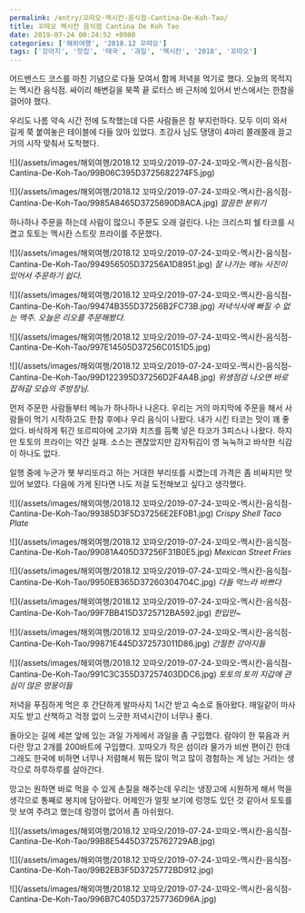 ```yaml
---
permalink: /entry/꼬따오-멕시칸-음식점-Cantina-De-Koh-Tao/
title: 꼬따오 멕시칸 음식점 Cantina De Koh Tao
date: 2019-07-24 00:24:52 +0900
categories: ['해외여행', '2018.12 꼬따오']
tags: ['강아지', '맛집', '태국', '과일', '멕시칸', '2018', '꼬따오']
---
```



어드밴스드 코스를 마친 기념으로 다들 모여서 함께 저녁을 먹기로 했다.
오늘의 목적지는 멕시칸 음식점.
싸이리 해변길을 북쪽 끝 로터스 바 근처에 있어서 반스에서는 한참을 걸어야 했다.

우리도 나름 약속 시간 전에 도착했는데 다른 사람들은 참 부지런하다.
모두 이미 와서 길게 쭉 붙여놓은 테이블에 다들 앉아 있었다.
조강사 님도 댕댕이 4마리 쫄래쫄래 끌고 거의 시작 맞춰서 도착했다.

![](/assets/images/해외여행/2018.12 꼬따오/2019-07-24-꼬따오-멕시칸-음식점-Cantina-De-Koh-Tao/99B06C395D3725682274F5.jpg)

![](/assets/images/해외여행/2018.12 꼬따오/2019-07-24-꼬따오-멕시칸-음식점-Cantina-De-Koh-Tao/9985A8465D3725690D8ACA.jpg)
*깔끔한 분위기*

하나하나 주문을 하는데 사람이 많으니 주문도 오래 걸린다.
나는 크리스피 쉘 타코를 시켰고 토토는 멕시칸 스트릿 프라이를 주문했다.

![](/assets/images/해외여행/2018.12 꼬따오/2019-07-24-꼬따오-멕시칸-음식점-Cantina-De-Koh-Tao/994956505D37256A1D8951.jpg)
*잘 나가는 메뉴 사진이 있어서 주문하기 쉽다.*

![](/assets/images/해외여행/2018.12 꼬따오/2019-07-24-꼬따오-멕시칸-음식점-Cantina-De-Koh-Tao/99474B355D37256B2FC73B.jpg)
*저녁식사에 빠질 수 없는 맥주. 오늘은 리오를 주문해봤다.*

![](/assets/images/해외여행/2018.12 꼬따오/2019-07-24-꼬따오-멕시칸-음식점-Cantina-De-Koh-Tao/997E14505D37256C0151D5.jpg)

![](/assets/images/해외여행/2018.12 꼬따오/2019-07-24-꼬따오-멕시칸-음식점-Cantina-De-Koh-Tao/99D122395D37256D2F4A4B.jpg)
*위생점검 나오면 바로 잡혀갈 모습의 주방장님.*

먼저 주문한 사람들부터 메뉴가 하나하나 나온다.
우리는 거의 마지막에 주문을 해서 사람들이 먹기 시작하고도 한참 후에나 우리 음식이 나왔다.
내가 시킨 타코는 맛이 꽤 좋았다. 바삭하게 튀긴 또르띠아에 고기와 치즈를 듬뿍 넣은 타코가 3피스나 나왔다.
하지만 토토의 프라이는 약간 실패.
소스는 괜찮았지만 감자튀김이 영 눅눅하고 바삭한 식감이 하나도 없다.

일행 중에 누군가 웻 부리또라고 하는 거대한 부리또를 시켰는데 가격은 좀 비싸지만 맛있어 보였다.
다음에 가게 된다면 나도 저걸 도전해보고 싶다고 생각했다.

![](/assets/images/해외여행/2018.12 꼬따오/2019-07-24-꼬따오-멕시칸-음식점-Cantina-De-Koh-Tao/99385D3F5D37256E2EF0B1.jpg)
*Crispy Shell Taco Plate*

![](/assets/images/해외여행/2018.12 꼬따오/2019-07-24-꼬따오-멕시칸-음식점-Cantina-De-Koh-Tao/99081A405D37256F31B0E5.jpg)
*Mexican Street Fries*

![](/assets/images/해외여행/2018.12 꼬따오/2019-07-24-꼬따오-멕시칸-음식점-Cantina-De-Koh-Tao/9950EB365D37260304704C.jpg)
*다들 먹느라 바쁘다*

![](/assets/images/해외여행/2018.12 꼬따오/2019-07-24-꼬따오-멕시칸-음식점-Cantina-De-Koh-Tao/99F7BB415D3725712BA592.jpg)
*한입만~*

![](/assets/images/해외여행/2018.12 꼬따오/2019-07-24-꼬따오-멕시칸-음식점-Cantina-De-Koh-Tao/99871E445D372573011D86.jpg)
*간절한 강아지들*

![](/assets/images/해외여행/2018.12 꼬따오/2019-07-24-꼬따오-멕시칸-음식점-Cantina-De-Koh-Tao/991C3C355D37257403DDC6.jpg)
*토토의 토끼 지갑에 관심이 많은 멍뭉이들*


저녁을 푸짐하게 먹은 후 간단하게 발마사지 1시간 받고 숙소로 돌아왔다.
매일같이 마사지도 받고 산책하고 걱정 없이 느긋한 저녁시간이 너무나 좋다.

돌아오는 길에 세븐 앞에 있는 과일 가게에서 과일을 좀 구입했다.
람야이 한 묶음과 커다란 망고 2개를 200바트에 구입했다.
꼬따오가 작은 섬이라 물가가 비싼 편이긴 한데 그래도 한국에 비하면 너무나 저렴해서 뭐든 많이 먹고 많이 경험하는 게 남는 거라는 생각으로 하루하루를 살아간다.

망고는 원하면 바로 먹을 수 있게 손질을 해주는데 우리는 냉장고에 시원하게 해서 먹을 생각으로 통째로 봉지에 담아왔다.
어제인가 얼핏 보기에 렁껑도 있던 것 같아서 토토를 맛 보여 주려고 했는데 렁껑이 없어서 좀 아쉬웠다.

![](/assets/images/해외여행/2018.12 꼬따오/2019-07-24-꼬따오-멕시칸-음식점-Cantina-De-Koh-Tao/99B8E5445D3725762729AB.jpg)

![](/assets/images/해외여행/2018.12 꼬따오/2019-07-24-꼬따오-멕시칸-음식점-Cantina-De-Koh-Tao/99B2EB3F5D3725772BD912.jpg)

![](/assets/images/해외여행/2018.12 꼬따오/2019-07-24-꼬따오-멕시칸-음식점-Cantina-De-Koh-Tao/996B7C405D37257736D96A.jpg)



